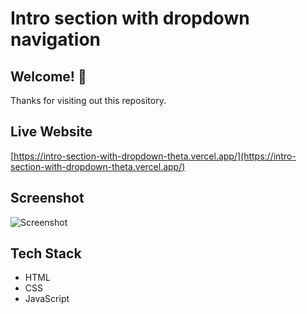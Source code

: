 # Intro section with dropdown navigation

## Welcome! 👋

Thanks for visiting out this repository.

## Live Website

[https://intro-section-with-dropdown-theta.vercel.app/](https://intro-section-with-dropdown-theta.vercel.app/)

## Screenshot

![Screenshot](https://i.ibb.co/QNzVyXj/intro-section-with-dropdown.png)

## Tech Stack

- HTML
- CSS
- JavaScript
